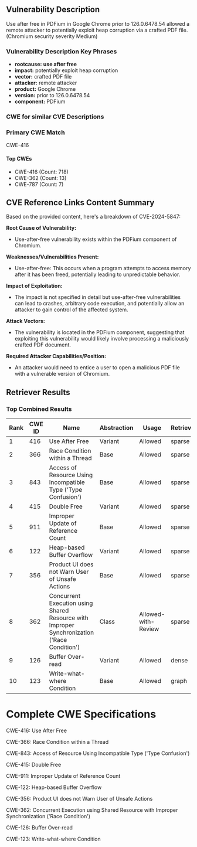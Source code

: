 ## Vulnerability Description
Use after free in PDFium in Google Chrome prior to 126.0.6478.54 allowed a remote attacker to potentially exploit heap corruption via a crafted PDF file. (Chromium security severity Medium)

### Vulnerability Description Key Phrases
- **rootcause:** **use after free**
- **impact:** potentially exploit heap corruption
- **vector:** crafted PDF file
- **attacker:** remote attacker
- **product:** Google Chrome
- **version:** prior to 126.0.6478.54
- **component:** PDFium

### CWE for similar CVE Descriptions
### Primary CWE Match
CWE-416

#### Top CWEs
- CWE-416 (Count: 718)
- CWE-362 (Count: 13)
- CWE-787 (Count: 7)

## CVE Reference Links Content Summary
Based on the provided content, here's a breakdown of CVE-2024-5847:

**Root Cause of Vulnerability:**
- Use-after-free vulnerability exists within the PDFium component of Chromium.

**Weaknesses/Vulnerabilities Present:**
- Use-after-free: This occurs when a program attempts to access memory after it has been freed, potentially leading to unpredictable behavior.

**Impact of Exploitation:**
- The impact is not specified in detail but use-after-free vulnerabilities can lead to crashes, arbitrary code execution, and potentially allow an attacker to gain control of the affected system.

**Attack Vectors:**
- The vulnerability is located in the PDFium component, suggesting that exploiting this vulnerability would likely involve processing a maliciously crafted PDF document.

**Required Attacker Capabilities/Position:**
- An attacker would need to entice a user to open a malicious PDF file with a vulnerable version of Chromium.

## Retriever Results

### Top Combined Results

| Rank | CWE ID | Name | Abstraction | Usage  | Retrievers | Individual Scores |
|------|--------|------|-------------|-------|------------|-------------------|
| 1 | 416 | Use After Free | Variant | Allowed | sparse | 0.330 |
| 2 | 366 | Race Condition within a Thread | Base | Allowed | sparse | 0.257 |
| 3 | 843 | Access of Resource Using Incompatible Type ('Type Confusion') | Base | Allowed | sparse | 0.239 |
| 4 | 415 | Double Free | Variant | Allowed | sparse | 0.220 |
| 5 | 911 | Improper Update of Reference Count | Base | Allowed | sparse | 0.217 |
| 6 | 122 | Heap-based Buffer Overflow | Variant | Allowed | sparse | 0.213 |
| 7 | 356 | Product UI does not Warn User of Unsafe Actions | Base | Allowed | sparse | 0.208 |
| 8 | 362 | Concurrent Execution using Shared Resource with Improper Synchronization ('Race Condition') | Class | Allowed-with-Review | sparse | 0.203 |
| 9 | 126 | Buffer Over-read | Variant | Allowed | dense | 0.543 |
| 10 | 123 | Write-what-where Condition | Base | Allowed | graph | 0.003 |



# Complete CWE Specifications

CWE-416: Use After Free

CWE-366: Race Condition within a Thread

CWE-843: Access of Resource Using Incompatible Type ('Type Confusion')

CWE-415: Double Free

CWE-911: Improper Update of Reference Count

CWE-122: Heap-based Buffer Overflow

CWE-356: Product UI does not Warn User of Unsafe Actions

CWE-362: Concurrent Execution using Shared Resource with Improper Synchronization ('Race Condition')

CWE-126: Buffer Over-read

CWE-123: Write-what-where Condition